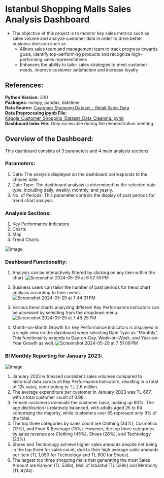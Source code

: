 # Istanbul Shopping Malls Sales Analysis Dashboard
- The objective of this project is to monitor key sales metrics such as sales volume and analyze customer data in order to drive better business decision such as
  - Allows sales team and management team to track progress towards goals, identify top-performing products and recognize high-performing sales representatives
  - Enhances the ability to tailor sales strategies to meet customer needs, improve customer satisfaction and increase loyalty

## References:
**Python Version:** 3.10 <br />
**Packages:** numpy, pandas, datetime <br />
**Data Source:** [Customer Shopping Dataset - Retail Sales Data](https://www.kaggle.com/datasets/mehmettahiraslan/customer-shopping-dataset) <br />
**Data Preprocesing ipynb File:** [Kaggle_Customer_Shopping_Dataset_Data_Cleaning.ipynb](https://github.com/rnlow22/shopping_mall_sales_dashboard/blob/main/Kaggle_Customer_Shopping_Dataset_Data_Cleaning.ipynb) <br />
**Dashboard twbx File:** Only accessible during the demonstration meeting.

## Overview of the Dashboard:
This dashboard consists of 3 parameters and 4 main analysis sections:
### Parameters:
1. Date: The analysis displayed on the dashboard corresponds to the chosen date.
2. Date Type: The dashboard analysis is determined by the selected date type, including daily, weekly, monthly, and yearly.
3. No. of Periods: This parameter controls the display of past periods for trend chart analysis.

### Analysis Sections:
1. Key Performance Indicators
2. Charts
3. Map
4. Trend Charts

![image](https://github.com/rnlow22/shopping_mall_sales_dashboard/assets/30455582/34ab63ef-961f-4712-b8eb-12c4f0d1e8d3)


### Dashboard Functionality:
1. Analysis can be interactively filtered by clicking on any item within the chart.
![Screenshot 2024-05-29 at 6 57 55 PM](https://github.com/rnlow22/shopping_mall_sales_dashboard/assets/30455582/37758361-d0a3-44c3-9e1a-32e50d6e87f1)

2. Business users can tailor the number of past periods for trend chart analysis according to their needs.
![Screenshot 2024-05-29 at 7 44 31 PM](https://github.com/rnlow22/shopping_mall_sales_dashboard/assets/30455582/1d52ac11-1f54-4add-aba0-3ddaff3215f8)

3. Various trend charts analyzing different Key Performance Indicators can be accessed by selecting from the dropdown menu.
![Screenshot 2024-05-29 at 7 49 25 PM](https://github.com/rnlow22/shopping_mall_sales_dashboard/assets/30455582/151c38ac-74a6-497e-a717-f000ba64c790)

4. Month-on-Month Growth for Key Performance Indicators is displayed in a single view on the dashboard when selecting Date Type as "Monthly". This functionality extends to Day-on-Day, Week-on-Week, and Year-on-Year Growth as well.
![Screenshot 2024-05-29 at 7 51 09 PM](https://github.com/rnlow22/shopping_mall_sales_dashboard/assets/30455582/9b474a89-2e7c-4c78-91f6-803f6b757eab)

### BI Monthly Reporting for January 2023:
![image](https://github.com/rnlow22/shopping_mall_sales_dashboard/assets/30455582/63def021-41fb-4b26-a06b-27da0e0e2016)


1. January 2023 witnessed consistent sales volumes compared to historical data across all Key Performance Indicators, resulting in a total of 12k sales, contributing to TL 2.6 million.
2. The average expenditure per customer in January 2023 was TL 667, with a total customer count of 3.9k.
3. Female customers dominate the customer base, making up 60%. The age distribution is relatively balanced, with adults aged 25 to 64 comprising the majority, while customers over 65 represent only 9% of the total.
4. The top three categories by sales count are Clothing (34%), Cosmetics (17%), and Food & Beverage (15%). However, the top three categories by sales revenue are Clothing (45%), Shoes (26%), and Technology (23%).
5. Shoes and Technology achieve higher sales amounts despite not being in the top three for sales count, due to their high average sales amounts per item (TL 1,050 for Technology and TL 600 for Shoes).
6. The largest top three shopping malls that generating the most Sales Amount are Kanyon (TL 538k), Mall of Isbantul (TL 528k) and Metrocity (TL 424k).
